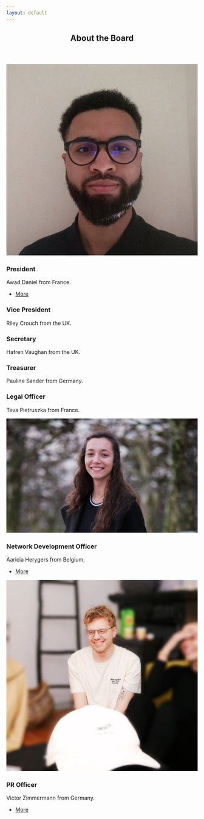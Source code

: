```yaml
---
layout: default
---
```


<!-- Section -->
<!-- <section>
	<header class="major">
		<h2>Our Goals</h2>
	</header>
	<div class="features">
		<article>
			<span class="icon fa-diamond"></span>
			<div class="content">
				<h3>Portitor ullamcorper</h3>
				<p>Aenean ornare velit lacus, ac varius enim lorem ullamcorper dolore. Proin aliquam facilisis ante interdum. Sed nulla amet lorem feugiat tempus aliquam.</p>
			</div>
		</article>
		<article>
			<span class="icon fa-paper-plane"></span>
			<div class="content">
				<h3>Sapien veroeros</h3>
				<p>Aenean ornare velit lacus, ac varius enim lorem ullamcorper dolore. Proin aliquam facilisis ante interdum. Sed nulla amet lorem feugiat tempus aliquam.</p>
			</div>
		</article>
		<article>
			<span class="icon fa-rocket"></span>
			<div class="content">
				<h3>Quam lorem ipsum</h3>
				<p>Aenean ornare velit lacus, ac varius enim lorem ullamcorper dolore. Proin aliquam facilisis ante interdum. Sed nulla amet lorem feugiat tempus aliquam.</p>
			</div>
		</article>
		<article>
			<span class="icon fa-signal"></span>
			<div class="content">
				<h3>Sed magna finibus</h3>
				<p>Aenean ornare velit lacus, ac varius enim lorem ullamcorper dolore. Proin aliquam facilisis ante interdum. Sed nulla amet lorem feugiat tempus aliquam.</p>
			</div>
		</article>
	</div>
</section> -->

<!-- Section -->
<section>
	<header class="major">
		<h2>About the Board</h2>
	</header>
	<div class="posts">
		<article>
			<a href="{{ '21pres.html' | absolute_url }}" class="image"><img src="assets/images/awad.jpeg" alt="" /></a>
			<h3>President</h3>
			<p>Awad Daniel from France.</p>
			<ul class="actions">
				<li><a href="{{ '21pres.html' | absolute_url }}" class="button">More</a></li>
			</ul>
		</article>
		<article>
			<!--<a href="{{ '21vp.html' | absolute_url }}" class="image"><img src="assets/images/pic02.jpg" alt="" /></a>-->
			<h3>Vice President</h3>
			<p>Riley Crouch from the UK.</p>
			<!--<ul class="actions">
				<li><a href="{{ '21vp.html' | absolute_url }}" class="button">More</a></li>
			</ul>-->
		</article>
		<article>
			<!--<a href="{{ '21sec.html' | absolute_url }}" class="image"><img src="assets/images/pic03.jpg" alt="" /></a>-->
			<h3>Secretary</h3>
			<p>Hafren Vaughan from the UK.</p>
			<!--<ul class="actions">
				<li><a href="{{ '21sec.html' | absolute_url }}" class="button">More</a></li>
			</ul>-->
		</article>
		<article>
			<!--<a href="{{ '21treas.html' | absolute_url }}" class="image"><img src="assets/images/pic04.jpg" alt="" /></a>-->
			<h3>Treasurer</h3>
			<p>Pauline Sander from Germany.</p>
			<!--<ul class="actions">
				<li><a href="{{ '21treas.html' | absolute_url }}" class="button">More</a></li>
			</ul>-->
		</article>
		<article>
			<!--<a href="{{ '21board/21lo.html' | absolute_url }}" class="image"><img src="assets/images/pic05.jpg" alt="" /></a>-->
			<h3>Legal Officer</h3>
			<p>Teva Pietruszka from France.</p>
			<!--<ul class="actions">
				<li><a href="{{ '21lo.html' | absolute_url }}" class="button">More</a></li>
			</ul>-->
		</article>
		<article>
			<a href="{{ '21ndo.html' | absolute_url }}" class="image"><img src="assets/images/aaricia_landscape.jpg" alt="" /></a>
			<h3>Network Development Officer</h3>
			<p>Aaricia Herygers from Belgium.</p>
			<ul class="actions">
				<li><a href="{{ '21ndo.html' | absolute_url }}" class="button">More</a></li>
			</ul>
		</article>
		<article>
			<a href="{{ '21pr.html' | absolute_url }}" class="image"><img src="assets/images/victor.jpg" alt="" /></a>
			<h3>PR Officer</h3>
			<p>Victor Zimmermann from Germany.</p>
			<ul class="actions">
				<li><a href="{{ '21pr.html' | absolute_url }}" class="button">More</a></li>
			</ul>
		</article>
	</div>
</section>
